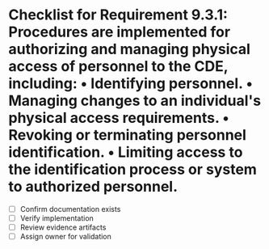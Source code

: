 # Checklist for Requirement 9.3.1: Procedures are implemented for authorizing and managing physical access of personnel to the CDE, including: • Identifying personnel. • Managing changes to an individual's physical access requirements. • Revoking or terminating personnel identification. • Limiting access to the identification process or system to authorized personnel.

- [ ] Confirm documentation exists
- [ ] Verify implementation
- [ ] Review evidence artifacts
- [ ] Assign owner for validation
